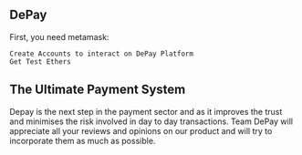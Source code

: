 
## DePay

First, you need metamask:

```Install MetaMask
Create Accounts to interact on DePay Platform
Get Test Ethers
```

## The Ultimate Payment System

Depay is the next step in the payment sector and as it improves the trust and minimises the risk involved in day to day transactions. Team DePay will appreciate all your reviews and opinions on our product and will try to incorporate them as much as possible.


